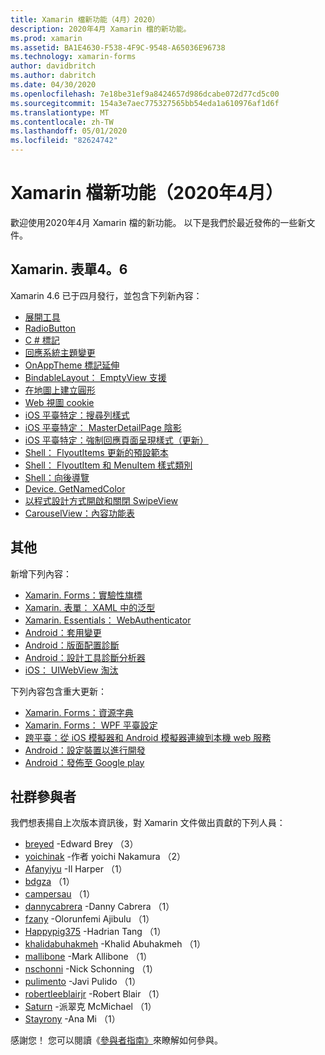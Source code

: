```yaml
---
title: Xamarin 檔新功能（4月）2020）
description: 2020年4月 Xamarin 檔的新功能。
ms.prod: xamarin
ms.assetid: BA1E4630-F538-4F9C-9548-A65036E96738
ms.technology: xamarin-forms
author: davidbritch
ms.author: dabritch
ms.date: 04/30/2020
ms.openlocfilehash: 7e18be31ef9a8424657d986dcabe072d77cd5c00
ms.sourcegitcommit: 154a3e7aec775327565bb54eda1a610976af1d6f
ms.translationtype: MT
ms.contentlocale: zh-TW
ms.lasthandoff: 05/01/2020
ms.locfileid: "82624742"
---
```

# <a name="xamarin-docs-whats-new-april-2020"></a>Xamarin 檔新功能（2020年4月）

歡迎使用2020年4月 Xamarin 檔的新功能。 以下是我們於最近發佈的一些新文件。

## <a name="xamarinforms-46"></a>Xamarin. 表單4。6

Xamarin 4.6 已于四月發行，並包含下列新內容：

- [展開工具](~/xamarin-forms/user-interface/expander.md)
- [RadioButton](~/xamarin-forms/user-interface/radiobutton.md)
- [C # 標記](~/xamarin-forms/user-interface/csharp-markup.md)
- [回應系統主題變更](~/xamarin-forms/user-interface/theming/system-theme-changes.md)
- [OnAppTheme 標記延伸](~/xamarin-forms/xaml/markup-extensions/consuming.md#onapptheme-markup-extension)
- [BindableLayout： EmptyView 支援](~/xamarin-forms/user-interface/layouts/bindable-layouts.md)
- [在地圖上建立圓形](~/xamarin-forms/user-interface/map/polygons.md#create-a-circle)
- [Web 視圖 cookie](~/xamarin-forms/user-interface/webview.md#cookies)
- [iOS 平臺特定：搜尋列樣式](~/xamarin-forms/platform/ios/searchbar-style.md)
- [iOS 平臺特定： MasterDetailPage 陰影](~/xamarin-forms/platform/ios/masterdetailpage-shadow.md)
- [iOS 平臺特定：強制回應頁面呈現樣式（更新）](~/xamarin-forms/platform/ios/page-presentation-style.md)
- [Shell： FlyoutItems 更新的預設範本](~/xamarin-forms/app-fundamentals/shell/flyout.md#default-template-for-flyoutitems)
- [Shell： FlyoutItem 和 MenuItem 樣式類別](~/xamarin-forms/app-fundamentals/shell/flyout.md#flyoutitem-and-menuitem-style-classes)
- [Shell：向後導覽](~/xamarin-forms/app-fundamentals/shell/navigation.md#backwards-navigation)
- [Device. GetNamedColor](~/xamarin-forms/platform/device.md#devicegetnamedcolor)
- [以程式設計方式開啟和關閉 SwipeView](~/xamarin-forms/user-interface/swipeview.md#open-and-close-a-swipeview-programmatically)
- [CarouselView：內容功能表](~/xamarin-forms/user-interface/carouselview/populate-data.md#context-menus)

## <a name="other"></a>其他

新增下列內容：

- [Xamarin. Forms：實驗性旗標](~/xamarin-forms/internals/experimental-flags.md)
- [Xamarin. 表單： XAML 中的泛型](~/xamarin-forms/xaml/generics.md)
- [Xamarin. Essentials： WebAuthenticator](~/essentials/web-authenticator.md?context=xamarin%2Fxamarin-forms)
- [Android：套用變更](~/android/deploy-test/apply-changes.md)
- [Android：版面配置診斷](~/android/user-interface/android-designer/diagnostics.md)
- [Android：設計工具診斷分析器](~/android/user-interface/android-designer/diagnostic-analyzers.md)
- [iOS： UIWebView 淘汰](~/ios/user-interface/controls/webview.md#uiwebview-deprecation)

下列內容包含重大更新：

- [Xamarin. Forms：資源字典](~/xamarin-forms/xaml/resource-dictionaries.md)
- [Xamarin. Forms： WPF 平臺設定](~/xamarin-forms/platform/other/wpf.md)
- [跨平臺：從 iOS 模擬器和 Android 模擬器連線到本機 web 服務](~/cross-platform/deploy-test/connect-to-local-web-services.md)
- [Android：設定裝置以進行開發](~/android/get-started/installation/set-up-device-for-development.md)
- [Android：發佈至 Google play](~/android/deploy-test/publishing/publishing-to-google-play/index.md)

## <a name="community-contributors"></a>社群參與者

我們想表揚自上次版本資訊後，對 Xamarin 文件做出貢獻的下列人員：

- [breyed](https://github.com/breyed) -Edward Brey （3）
- [yoichinak](https://github.com/yoichinak) -作者 yoichi Nakamura （2）
- [Afanyiyu](https://github.com/Afanyiyu) -Il Harper （1）
- [bdgza](https://github.com/bdgza) （1）
- [campersau](https://github.com/campersau) （1）
- [dannycabrera](https://github.com/dannycabrera) -Danny Cabrera （1）
- [fzany](https://github.com/fzany) -Olorunfemi Ajibulu （1）
- [Happypig375](https://github.com/Happypig375) -Hadrian Tang （1）
- [khalidabuhakmeh](https://github.com/khalidabuhakmeh) -Khalid Abuhakmeh （1）
- [mallibone](https://github.com/mallibone) -Mark Allibone （1）
- [nschonni](https://github.com/nschonni) -Nick Schonning （1）
- [pulimento](https://github.com/pulimento) -Javi Pulido （1）
- [robertleeblairjr](https://github.com/robertleeblairjr) -Robert Blair （1）
- [Saturn](https://github.com/Saturn) -派翠克 McMichael （1）
- [Stayrony](https://github.com/Stayrony) -Ana Mi （1）

感謝您！ 您可以閱讀《[參與者指南》](https://github.com/MicrosoftDocs/xamarin-docs/blob/live/CONTRIBUTING.md)來瞭解如何參與。
